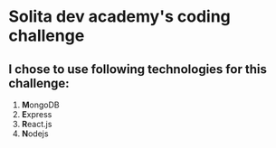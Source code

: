 # Solita dev academy's coding challenge

## I chose to use following technologies for this challenge: 
1. **M**ongoDB
2. **E**xpress
3. **R**eact.js
4. **N**odejs